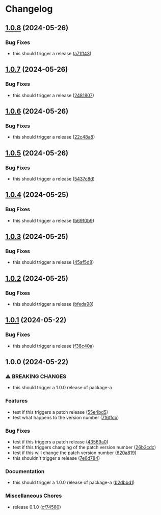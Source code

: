 # Changelog

## [1.0.8](https://github.com/jariikonen/release-please-test/compare/package-a-v1.0.7...package-a-v1.0.8) (2024-05-26)


### Bug Fixes

* this should trigger a release ([a71ff43](https://github.com/jariikonen/release-please-test/commit/a71ff4358ddbf495d94520e792406f7b72502e8f))

## [1.0.7](https://github.com/jariikonen/release-please-test/compare/package-a-v1.0.6...package-a-v1.0.7) (2024-05-26)


### Bug Fixes

* this should trigger a release ([2481807](https://github.com/jariikonen/release-please-test/commit/2481807cc67b4dce55440d941bb165c6782e3798))

## [1.0.6](https://github.com/jariikonen/release-please-test/compare/package-a-v1.0.5...package-a-v1.0.6) (2024-05-26)


### Bug Fixes

* this should trigger a release ([22c48a8](https://github.com/jariikonen/release-please-test/commit/22c48a808187d58bf4170b8bb4da04f0bde43e44))

## [1.0.5](https://github.com/jariikonen/release-please-test/compare/package-a-v1.0.4...package-a-v1.0.5) (2024-05-26)


### Bug Fixes

* this should trigger a release ([5437c8d](https://github.com/jariikonen/release-please-test/commit/5437c8d0fadbcbd399502bfda0407b7e4d6e6ac5))

## [1.0.4](https://github.com/jariikonen/release-please-test/compare/package-a-v1.0.3...package-a-v1.0.4) (2024-05-25)


### Bug Fixes

* this should trigger a release ([b69f0b9](https://github.com/jariikonen/release-please-test/commit/b69f0b9259d1f67826a9a698ceb3aadcaaf554aa))

## [1.0.3](https://github.com/jariikonen/release-please-test/compare/package-a-v1.0.2...package-a-v1.0.3) (2024-05-25)


### Bug Fixes

* this should trigger a release ([45af5d8](https://github.com/jariikonen/release-please-test/commit/45af5d871625ff8cf2a95f2962c78df6a085255e))

## [1.0.2](https://github.com/jariikonen/release-please-test/compare/package-a-v1.0.1...package-a-v1.0.2) (2024-05-25)


### Bug Fixes

* this should trigger a release ([bfeda98](https://github.com/jariikonen/release-please-test/commit/bfeda985e65b837343d2c456eb1a69d957c263c6))

## [1.0.1](https://github.com/jariikonen/release-please-test/compare/package-a-v1.0.0...package-a-v1.0.1) (2024-05-22)


### Bug Fixes

* this should trigger a release ([f38c40a](https://github.com/jariikonen/release-please-test/commit/f38c40a89727f8cfdabc59b8d0a1a42d99dc78f3))

## 1.0.0 (2024-05-22)


### ⚠ BREAKING CHANGES

* this should trigger a 1.0.0 release of package-a

### Features

* test if this triggers a patch release ([55e4bd5](https://github.com/jariikonen/release-please-test/commit/55e4bd51fe6d19694305a822db44bcdfe0af419a))
* test what happens to the version number ([7f6ffcb](https://github.com/jariikonen/release-please-test/commit/7f6ffcb19dd86f0e3d9d267395fec8abbea4d0f4))


### Bug Fixes

* test if this triggers a patch release ([43569a0](https://github.com/jariikonen/release-please-test/commit/43569a09f442e90734cc1195e69fbd988585e78a))
* test if this triggers changing of the patch version number ([26b3cdc](https://github.com/jariikonen/release-please-test/commit/26b3cdc9f63329b58e33874abcff318a8ef39e7a))
* test if this will change the patch version number ([620a819](https://github.com/jariikonen/release-please-test/commit/620a8192854e63df90d9e032acc482ea37dcc163))
* this shouldn't trigger a release ([7e6d784](https://github.com/jariikonen/release-please-test/commit/7e6d784dc079a2497fcabe9a52d4fb29c59c4396))


### Documentation

* this should trigger a 1.0.0 release of package-a ([b2dbbd1](https://github.com/jariikonen/release-please-test/commit/b2dbbd1200af3e290a0f21c2dfa69f0509664b91))


### Miscellaneous Chores

* release 0.1.0 ([cf74580](https://github.com/jariikonen/release-please-test/commit/cf7458098d5fe9b2cf70ff7ff3bf2aca4c60bb74))
